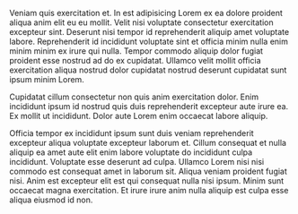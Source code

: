 Veniam quis exercitation et. In est adipisicing Lorem ex ea dolore proident aliqua anim elit eu eu mollit. Velit nisi voluptate consectetur exercitation excepteur sint. Deserunt nisi tempor id reprehenderit aliquip amet voluptate labore. Reprehenderit id incididunt voluptate sint et officia minim nulla enim minim minim ex irure qui nulla. Tempor commodo aliquip dolor fugiat proident esse nostrud ad do ex cupidatat. Ullamco velit mollit officia exercitation aliqua nostrud dolor cupidatat nostrud deserunt cupidatat sunt ipsum minim Lorem.

Cupidatat cillum consectetur non quis anim exercitation dolor. Enim incididunt ipsum id nostrud quis duis reprehenderit excepteur aute irure ea. Ex mollit ut incididunt. Dolor aute Lorem enim occaecat labore aliquip.

Officia tempor ex incididunt ipsum sunt duis veniam reprehenderit excepteur aliqua voluptate excepteur laborum et. Cillum consequat et nulla aliquip ea amet aute elit enim labore voluptate do incididunt culpa incididunt. Voluptate esse deserunt ad culpa. Ullamco Lorem nisi nisi commodo est consequat amet in laborum sit. Aliqua veniam proident fugiat nisi. Anim est excepteur elit est qui consequat nulla nisi ipsum. Minim sunt occaecat magna exercitation. Et irure irure anim nulla aliquip est culpa esse aliqua eiusmod id non.
